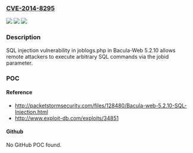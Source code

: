 ### [CVE-2014-8295](https://cve.mitre.org/cgi-bin/cvename.cgi?name=CVE-2014-8295)
![](https://img.shields.io/static/v1?label=Product&message=n%2Fa&color=blue)
![](https://img.shields.io/static/v1?label=Version&message=n%2Fa&color=blue)
![](https://img.shields.io/static/v1?label=Vulnerability&message=n%2Fa&color=brighgreen)

### Description

SQL injection vulnerability in joblogs.php in Bacula-Web 5.2.10 allows remote attackers to execute arbitrary SQL commands via the jobid parameter.

### POC

#### Reference
- http://packetstormsecurity.com/files/128480/Bacula-web-5.2.10-SQL-Injection.html
- http://www.exploit-db.com/exploits/34851

#### Github
No GitHub POC found.

